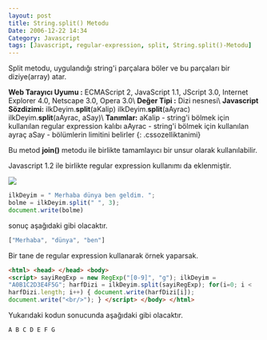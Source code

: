 ```yaml
---
layout: post
title: String.split() Metodu
Date: 2006-12-22 14:34
Category: Javascript
tags: [Javascript, regular-expression, split, String.split()-Metodu]
---
```


Split metodu, uygulandığı string'i parçalara böler ve bu parçaları bir
diziye(array) atar.

**Web Tarayıcı Uyumu :** ECMAScript 2, JavaScript 1.1, JScript 3.0,
Internet Explorer 4.0, Netscape 3.0, Opera 3.0\\
**Değer Tipi :** Dizi nesnesi\\
**Javascript Sözdizimi:** ilkDeyim.**split**(aKalip) ilkDeyim.**split**(aAyrac) ilkDeyim.**split**(aAyrac, aSay)\\
**Tanımlar:** aKalip - string'i bölmek için kullanılan regular expression kalıbı aAyrac - string'i bölmek için kullanılan ayraç aSay - bölümlerin limitini belirler
{: .cssozelliktanimi}

Bu metod **join()** metodu ile birlikte tamamlayıcı bir unsur olarak
kullanılabilir.

Javascript 1.2 ile birlikte regular expression kullanımı da eklenmiştir.

![][100]

```javascript
ilkDeyim = " Merhaba dünya ben geldim. ";
bolme = ilkDeyim.split(" ", 3);
document.write(bolme)
```

sonuç aşağıdaki gibi olacaktır.

```javascript
["Merhaba", "dünya", "ben"]
````

Bir tane de regular expression kullanarak örnek yaparsak.

```html
<html> <head> </head> <body>
<script> sayiRegExp = new RegExp("[0-9]", "g"); ilkDeyim =
"A0B1C2D3E4F5G"; harfDizi = ilkDeyim.split(sayiRegExp); for(i=0; i <
harfDizi.length; i++) { document.write(harfDizi[i]);
document.write("<br/>"); } </script> </body> </html>
```

Yukarıdaki kodun sonucunda aşağıdaki gibi olacaktır.

```html
A B C D E F G
```


  [100]: /dokumanlar/split.gif

